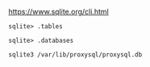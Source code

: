 https://www.sqlite.org/cli.html

```
sqlite> .tables
```

```
sqlite> .databases
```

```
sqlite3 /var/lib/proxysql/proxysql.db
```
